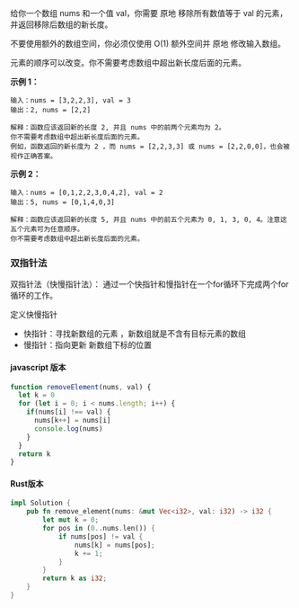 给你一个数组 nums 和一个值 val，你需要 原地 移除所有数值等于 val 的元素，并返回移除后数组的新长度。

不要使用额外的数组空间，你必须仅使用 O(1) 额外空间并 原地 修改输入数组。

元素的顺序可以改变。你不需要考虑数组中超出新长度后面的元素。

**示例 1：**
```
输入：nums = [3,2,2,3], val = 3
输出：2, nums = [2,2]

解释：函数应该返回新的长度 2, 并且 nums 中的前两个元素均为 2。
你不需要考虑数组中超出新长度后面的元素。
例如，函数返回的新长度为 2 ，而 nums = [2,2,3,3] 或 nums = [2,2,0,0]，也会被视作正确答案。
```
**示例 2：**
```
输入：nums = [0,1,2,2,3,0,4,2], val = 2
输出：5, nums = [0,1,4,0,3]

解释：函数应该返回新的长度 5, 并且 nums 中的前五个元素为 0, 1, 3, 0, 4。注意这五个元素可为任意顺序。
你不需要考虑数组中超出新长度后面的元素。
```

### 双指针法
双指针法（快慢指针法）： 通过一个快指针和慢指针在一个for循环下完成两个for循环的工作。

定义快慢指针

+ 快指针：寻找新数组的元素 ，新数组就是不含有目标元素的数组
+ 慢指针：指向更新 新数组下标的位置

#### javascript 版本
```js
function removeElement(nums, val) {
  let k = 0
  for (let i = 0; i < nums.length; i++) {
    if(nums[i] !== val) {
      nums[k++] = nums[i]
      console.log(nums)
    }
  }
  return k
}
```

#### Rust版本
```rust
impl Solution {
    pub fn remove_element(nums: &mut Vec<i32>, val: i32) -> i32 {
        let mut k = 0;
        for pos in (0..nums.len()) {
            if nums[pos] != val {
                nums[k] = nums[pos];
                k += 1;
            }
        }
        return k as i32;
    }
}
```